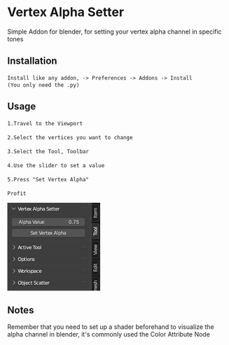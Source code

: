 # Vertex Alpha Setter

Simple Addon for blender, for setting your vertex alpha channel in specific tones

## Installation

```
Install like any addon, -> Preferences -> Addons -> Install
(You only need the .py)
```

## Usage

```
1.Travel to the Viewport

2.Select the vertices you want to change

3.Select the Tool, Toolbar

4.Use the slider to set a value

5.Press "Set Vertex Alpha"

Profit
```
![Test Image 1](https://github.com/Desayuno64/VertexAlphaSetter/blob/main/Tool.png)

## Notes

Remember that you need to set up a shader beforehand to visualize the alpha channel in blender, it's commonly used the Color Attribute Node
